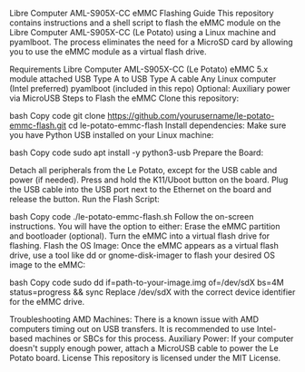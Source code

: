Libre Computer AML-S905X-CC eMMC Flashing Guide
This repository contains instructions and a shell script to flash the eMMC module on the Libre Computer AML-S905X-CC (Le Potato) using a Linux machine and pyamlboot. The process eliminates the need for a MicroSD card by allowing you to use the eMMC module as a virtual flash drive.

Requirements
Libre Computer AML-S905X-CC (Le Potato)
eMMC 5.x module attached
USB Type A to USB Type A cable
Any Linux computer (Intel preferred)
pyamlboot (included in this repo)
Optional: Auxiliary power via MicroUSB
Steps to Flash the eMMC
Clone this repository:

bash
Copy code
git clone https://github.com/yourusername/le-potato-emmc-flash.git
cd le-potato-emmc-flash
Install dependencies: Make sure you have Python USB installed on your Linux machine:

bash
Copy code
sudo apt install -y python3-usb
Prepare the Board:

Detach all peripherals from the Le Potato, except for the USB cable and power (if needed).
Press and hold the K11/Uboot button on the board.
Plug the USB cable into the USB port next to the Ethernet on the board and release the button.
Run the Flash Script:

bash
Copy code
./le-potato-emmc-flash.sh
Follow the on-screen instructions. You will have the option to either:
Erase the eMMC partition and bootloader (optional).
Turn the eMMC into a virtual flash drive for flashing.
Flash the OS Image: Once the eMMC appears as a virtual flash drive, use a tool like dd or gnome-disk-imager to flash your desired OS image to the eMMC:

bash
Copy code
sudo dd if=path-to-your-image.img of=/dev/sdX bs=4M status=progress && sync
Replace /dev/sdX with the correct device identifier for the eMMC drive.

Troubleshooting
AMD Machines: There is a known issue with AMD computers timing out on USB transfers. It is recommended to use Intel-based machines or SBCs for this process.
Auxiliary Power: If your computer doesn't supply enough power, attach a MicroUSB cable to power the Le Potato board.
License
This repository is licensed under the MIT License.

